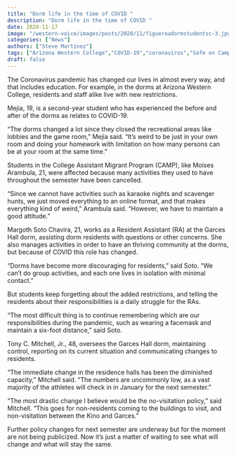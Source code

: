 ```yaml
---
title: "Dorm life in the time of COVID "
description: "Dorm life in the time of COVID "
date: 2020-11-17
image: "/western-voice/images/posts/2020/11/figueroadormstudentsc-3.jpg"
categories: ["News"]
authors: ["Steve Martinez"]
tags: ["Arizona Western College","COVID-19","coronavirus","Safe on Campus","Dorm life"]
draft: false
---
```

The Coronavirus pandemic has changed our lives in almost every way, and that includes education. For example, in the dorms at Arizona Western College, residents and staff alike live with new restrictions.

Mejia, 19, is a second-year student who has experienced the before and after of the dorms as relates to COVID-19.

“The dorms changed a lot since they closed the recreational areas like lobbies and the game room,” Mejia said. “It’s weird to be just in your own room and doing your homework with limitation on how many persons can be at your room at the same time.”

Students in the College Assistant Migrant Program (CAMP), like Moises Arambula, 21, were affected because many activities they used to have throughout the semester have been cancelled.

“Since we cannot have activities such as karaoke nights and scavenger hunts, we just moved everything to an online format, and that makes everything kind of weird,” Arambula said. “However, we have to maintain a good attitude.”

Margoth Soto Chavira, 21, works as a Resident Assistant (RA) at the Garces Hall dorm, assisting dorm residents with questions or other concerns. She also manages activities in order to have an thriving community at the dorms, but because of COVID this role has changed.

“Dorms have become more discouraging for residents,” said Soto. “We can’t do group activities, and each one lives in isolation with minimal contact.”

But students keep forgetting about the added restrictions, and telling the residents about their responsibilities is a daily struggle for the RAs.

“The most difficult thing is to continue remembering which are our responsibilities during the pandemic, such as wearing a facemask and maintain a six-foot distance,” said Soto.

Tony C. Mitchell, Jr., 48, oversees the Garces Hall dorm, maintaining control, reporting on its current situation and communicating changes to residents.

“The immediate change in the residence halls has been the diminished capacity,” Mitchell said. “The numbers are uncommonly low, as a vast majority of the athletes will check in in January for the next semester.”

“The most drastic change I believe would be the no-visitation policy,” said Mitchell. “This goes for non-residents coming to the buildings to visit, and non-visitation between the Kino and Garces.”

Further policy changes for next semester are underway but for the moment are not being publicized. Now it’s just a matter of waiting to see what will change and what will stay the same.